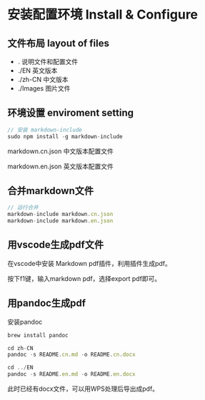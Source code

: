 # 安装配置环境 Install & Configure

## 文件布局 layout of files

* . 说明文件和配置文件
* ./EN 英文版本
* ./zh-CN 中文版本
* ./Images 图片文件

## 环境设置 enviroment setting

```javascript
// 安装 markdown-include
sudo npm install -g markdown-include
```

markdown.cn.json 中文版本配置文件

markdown.en.json 英文版本配置文件

## 合并markdown文件

```javascript
// 运行合并
markdown-include markdown.cn.json
markdown-include markdown.en.json
```

## 用vscode生成pdf文件

在vscode中安装 Markdown pdf插件，利用插件生成pdf。

按下f1键，输入markdown pdf，选择export pdf即可。

## 用pandoc生成pdf

安装pandoc

```javascript
brew install pandoc

cd zh-CN
pandoc -s README.cn.md -o README.cn.docx

cd ../EN
pandoc -s README.en.md -o README.en.docx
```

此时已经有docx文件，可以用WPS处理后导出成pdf。
